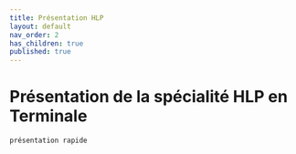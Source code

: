 ```yaml
---
title: Présentation HLP
layout: default
nav_order: 2
has_children: true
published: true
---
```

# Présentation de la spécialité HLP en Terminale

`présentation rapide`
